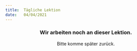 ```yaml
---
title:  Tägliche Lektion
date:   04/04/2021
---
```


### <center>Wir arbeiten noch an dieser Lektion.</center>
<center>Bitte komme später zurück.</center>